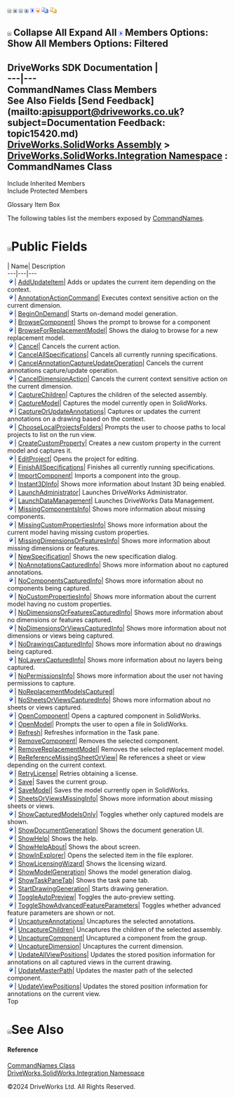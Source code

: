 ![](dotnetimages/collapse.gif) ![](dotnetimages/expand.gif) ![](dotnetimages/collapse.gif) ![](dotnetimages/expand.gif) ![](dotnetimages/drpdown.gif) ![](dotnetimages/drpdown_orange.gif) ![](dotnetimages/copycode.gif) ![](dotnetimages/copycodeHighlight.gif)

![](dotnetimages/collapse.gif) Collapse All Expand All ![](dotnetimages/drpdown.gif) Members Options: Show All  Members Options: Filtered   
---  
DriveWorks SDK Documentation  |   
---|---  
CommandNames Class Members   
See Also Fields [Send Feedback](mailto:apisupport@driveworks.co.uk?subject=Documentation Feedback: topic15420.md)  
[DriveWorks.SolidWorks Assembly](topic13342.md) > [DriveWorks.SolidWorks.Integration Namespace](topic15418.md) : CommandNames Class  
---  
  
Include Inherited Members    
Include Protected Members  


Glossary Item Box

The following tables list the members exposed by [CommandNames](topic15420.md).

# ![](dotnetimages/collapse.gif)Public Fields

| Name| Description  
---|---|---  
![Public Field](dotnetimages/publicField.gif)| [AddUpdateItem](topic15426.md)| Adds or updates the current item depending on the context.   
![Public Field](dotnetimages/publicField.gif)| [AnnotationActionCommand](topic15427.md)| Executes context sensitive action on the current dimension.   
![Public Field](dotnetimages/publicField.gif)| [BeginOnDemand](topic15428.md)| Starts on-demand model generation.   
![Public Field](dotnetimages/publicField.gif)| [BrowseComponent](topic15429.md)| Shows the prompt to browse for a component   
![Public Field](dotnetimages/publicField.gif)| [BrowseForReplacementModel](topic15430.md)| Shows the dialog to browse for a new replacement model.   
![Public Field](dotnetimages/publicField.gif)| [Cancel](topic15431.md)| Cancels the current action.   
![Public Field](dotnetimages/publicField.gif)| [CancelAllSpecifications](topic15432.md)| Cancels all currently running specifications.   
![Public Field](dotnetimages/publicField.gif)| [CancelAnnotationCaptureUpdateOperation](topic15433.md)| Cancels the current annotations capture/update operation.   
![Public Field](dotnetimages/publicField.gif)| [CancelDimensionAction](topic15434.md)| Cancels the current context sensitive action on the current dimension.   
![Public Field](dotnetimages/publicField.gif)| [CaptureChildren](topic15435.md)| Captures the children of the selected assembly.   
![Public Field](dotnetimages/publicField.gif)| [CaptureModel](topic15436.md)| Captures the model currently open in SolidWorks.   
![Public Field](dotnetimages/publicField.gif)| [CaptureOrUpdateAnnotations](topic15437.md)| Captures or updates the current annotations on a drawing based on the context.   
![Public Field](dotnetimages/publicField.gif)| [ChooseLocalProjectsFolders](topic15438.md)| Prompts the user to choose paths to local projects to list on the run view.   
![Public Field](dotnetimages/publicField.gif)| [CreateCustomProperty](topic15439.md)| Creates a new custom property in the current model and captures it.   
![Public Field](dotnetimages/publicField.gif)| [EditProject](topic15440.md)| Opens the project for editing.   
![Public Field](dotnetimages/publicField.gif)| [FinishAllSpecifications](topic15441.md)| Finishes all currently running specifications.   
![Public Field](dotnetimages/publicField.gif)| [ImportComponent](topic15442.md)| Imports a component into the group.   
![Public Field](dotnetimages/publicField.gif)| [Instant3DInfo](topic15443.md)| Shows more information about Instant 3D being enabled.   
![Public Field](dotnetimages/publicField.gif)| [LaunchAdministrator](topic15444.md)| Launches DriveWorks Administrator.   
![Public Field](dotnetimages/publicField.gif)| [LaunchDataManagement](topic15445.md)| Launches DriveWorks Data Management.   
![Public Field](dotnetimages/publicField.gif)| [MissingComponentsInfo](topic15446.md)| Shows more information about missing components.   
![Public Field](dotnetimages/publicField.gif)| [MissingCustomPropertiesInfo](topic15447.md)| Shows more information about the current model having missing custom properties.   
![Public Field](dotnetimages/publicField.gif)| [MissingDimensionsOrFeaturesInfo](topic15448.md)| Shows more information about missing dimensions or features.   
![Public Field](dotnetimages/publicField.gif)| [NewSpecification](topic15449.md)| Shows the new specification dialog.   
![Public Field](dotnetimages/publicField.gif)| [NoAnnotationsCapturedInfo](topic15450.md)| Shows more information about no captured annotations.   
![Public Field](dotnetimages/publicField.gif)| [NoComponentsCapturedInfo](topic15451.md)| Shows more information about no components being captured.   
![Public Field](dotnetimages/publicField.gif)| [NoCustomPropertiesInfo](topic15452.md)| Shows more information about the current model having no custom properties.   
![Public Field](dotnetimages/publicField.gif)| [NoDimensionsOrFeaturesCapturedInfo](topic15453.md)| Shows more information about no dimensions or features captured.   
![Public Field](dotnetimages/publicField.gif)| [NoDimensionsOrViewsCapturedInfo](topic15454.md)| Shows more information about not dimensions or views being captured.   
![Public Field](dotnetimages/publicField.gif)| [NoDrawingsCapturedInfo](topic15455.md)| Shows more information about no drawings being captured.   
![Public Field](dotnetimages/publicField.gif)| [NoLayersCapturedInfo](topic15456.md)| Shows more information about no layers being captured.   
![Public Field](dotnetimages/publicField.gif)| [NoPermissionsInfo](topic15457.md)| Shows more information about the user not having permissions to capture.   
![Public Field](dotnetimages/publicField.gif)| [NoReplacementModelsCaptured](topic15458.md)|   
![Public Field](dotnetimages/publicField.gif)| [NoSheetsOrViewsCapturedInfo](topic15459.md)| Shows more information about no sheets or views captured.   
![Public Field](dotnetimages/publicField.gif)| [OpenComponent](topic15460.md)| Opens a captured component in SolidWorks.   
![Public Field](dotnetimages/publicField.gif)| [OpenModel](topic15461.md)| Prompts the user to open a file in SolidWorks.   
![Public Field](dotnetimages/publicField.gif)| [Refresh](topic15462.md)| Refreshes information in the Task pane.   
![Public Field](dotnetimages/publicField.gif)| [RemoveComponent](topic15463.md)| Removes the selected component.   
![Public Field](dotnetimages/publicField.gif)| [RemoveReplacementModel](topic15464.md)| Removes the selected replacement model.   
![Public Field](dotnetimages/publicField.gif)| [ReReferenceMissingSheetOrView](topic15465.md)| Re references a sheet or view depending on the current context.   
![Public Field](dotnetimages/publicField.gif)| [RetryLicense](topic15466.md)| Retries obtaining a license.   
![Public Field](dotnetimages/publicField.gif)| [Save](topic15467.md)| Saves the current group.   
![Public Field](dotnetimages/publicField.gif)| [SaveModel](topic15468.md)| Saves the model currently open in SolidWorks.   
![Public Field](dotnetimages/publicField.gif)| [SheetsOrViewsMissingInfo](topic15469.md)| Shows more information about missing sheets or views.   
![Public Field](dotnetimages/publicField.gif)| [ShowCapturedModelsOnly](topic15470.md)| Toggles whether only captured models are shown.   
![Public Field](dotnetimages/publicField.gif)| [ShowDocumentGeneration](topic15471.md)| Shows the document generation UI.   
![Public Field](dotnetimages/publicField.gif)| [ShowHelp](topic15472.md)| Shows the help.   
![Public Field](dotnetimages/publicField.gif)| [ShowHelpAbout](topic15473.md)| Shows the about screen.   
![Public Field](dotnetimages/publicField.gif)| [ShowInExplorer](topic15474.md)| Opens the selected item in the file explorer.   
![Public Field](dotnetimages/publicField.gif)| [ShowLicensingWizard](topic15475.md)| Shows the licensing wizard.   
![Public Field](dotnetimages/publicField.gif)| [ShowModelGeneration](topic15476.md)| Shows the model generation dialog.   
![Public Field](dotnetimages/publicField.gif)| [ShowTaskPaneTab](topic15477.md)| Shows the task pane tab.   
![Public Field](dotnetimages/publicField.gif)| [StartDrawingGeneration](topic15478.md)| Starts drawing generation.   
![Public Field](dotnetimages/publicField.gif)| [ToggleAutoPreview](topic15479.md)| Toggles the auto-preview setting.   
![Public Field](dotnetimages/publicField.gif)| [ToggleShowAdvancedFeatureParameters](topic15480.md)| Toggles whether advanced feature parameters are shown or not.   
![Public Field](dotnetimages/publicField.gif)| [UncaptureAnnotations](topic15481.md)| Uncaptures the selected annotations.   
![Public Field](dotnetimages/publicField.gif)| [UncaptureChildren](topic15482.md)| Uncaptures the children of the selected assembly.   
![Public Field](dotnetimages/publicField.gif)| [UncaptureComponent](topic15483.md)| Uncaptured a component from the group.   
![Public Field](dotnetimages/publicField.gif)| [UncaptureDimension](topic15484.md)| Uncaptures the current dimension.   
![Public Field](dotnetimages/publicField.gif)| [UpdateAllViewPositions](topic15485.md)| Updates the stored position information for annotations on all captured views in the current drawing.   
![Public Field](dotnetimages/publicField.gif)| [UpdateMasterPath](topic15486.md)| Updates the master path of the selected component.   
![Public Field](dotnetimages/publicField.gif)| [UpdateViewPositions](topic15487.md)| Updates the stored position information for annotations on the current view.   
Top

# ![](dotnetimages/collapse.gif)See Also

#### Reference

[CommandNames Class](topic15420.md)   
[DriveWorks.SolidWorks.Integration Namespace](topic15418.md)

©2024 DriveWorks Ltd. All Rights Reserved.
